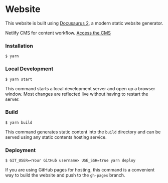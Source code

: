# Website

This website is built using [Docusaurus 2](https://v2.docusaurus.io/), a modern static website generator.

Netlify CMS for content workflow. [Access the CMS](https://user-guide.bookingpad.net/admin/)

### Installation

```
$ yarn
```

### Local Development

```
$ yarn start
```

This command starts a local development server and open up a browser window. Most changes are reflected live without having to restart the server.

### Build

```
$ yarn build
```

This command generates static content into the `build` directory and can be served using any static contents hosting service.

### Deployment

```
$ GIT_USER=<Your GitHub username> USE_SSH=true yarn deploy
```

If you are using GitHub pages for hosting, this command is a convenient way to build the website and push to the `gh-pages` branch.

